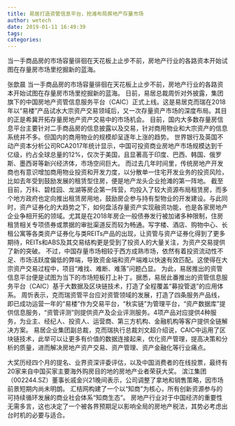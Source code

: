 ```yaml
---
title: 易居打造资管信息平台，抢滩布局房地产存量市场
author: wetech
date: 2019-01-11 16:49:39
tags: 
categories: 
---
```

当一手商品房的市场容量徘徊在天花板上止步不前，房地产行业的各路资本开始试图在存量房市场里挖掘新的蓝海。
<!-- more -->
张歆晨
当一手商品房的市场容量徘徊在天花板上止步不前，房地产行业的各路资本开始试图在存量房市场里挖掘新的蓝海。
日前，易居总裁周忻对外披露，集团旗下的中国房地产资管信息服务平台（CAIC）正式上线。这是易居克而瑞在2018年以“易楼”产品试水大宗资产交易领域后，又一次存量资产市场的深度布局。其目的正是希冀开拓存量房地产资产交易中的市场机会。
目前，国内大多数存量房信息平台主要针对二手商品房的信息披露以及交易，针对商用物业和大宗资产的信息系统并不多。但国内的商用物业的规模却呈逐年上涨的趋势。
世界银行及英国不动产资本分析公司RCA2017年统计显示，中国可投资商业房地产市场规模达到千亿级，约占全球总量的12%，仅次于美国，且显著高于印度、巴西、韩国、俄罗斯、墨西哥等新兴经济体，市场空间巨大。
而过去几年时间里，传统房地产开发商也有意识增加商用物业投资和开发力度，以分散单一住宅开发业务的投资风险，比如去年受到鼓励发展的租赁型住房，便是地产龙头企业抢滩的第一阵地。
截至目前，万科、碧桂园、龙湖等房企第一阵营，均投入了较大资源布局租赁房，而多个地方政府也定向推出租赁房用地，鼓励房企参与持有型物业的开发建设。与此同时，资产证券化的大趋势之下，如何盘活存量资产实现融资功能，也是各家房地产企业争相开拓的领域。尤其是在2018年房企一般债券发行被加诸多种限制，住房租赁相关专项债券或票据的审批渠道反而较为畅通。写字楼、酒店、购物中心、长租公寓等各类资产证券化与类REITs产品的出现，让资管与资产证券化得到了更多期待，REITs和ABS及其交易结构更是受到了投资人的大量关注，为资产交易提供了新的突破。
不过，中国存量市场相较于西方成熟市场，依然有着投资流动性不足、市场活跃度偏低的弊端，导致资金端和资产端难以快速有效匹配。这使得在大宗资产交易过程中，项目“难找、难断、难落”问题凸显。
为此，易居推出的资管信息平台便是试图为当下的市场短板打上补丁。据悉，易居此番推出的资管信息服务平台（CAIC）基于大数据及区块链技术，打造了全程覆盖“募投管退”的应用体系。
周忻表示，克而瑞资管平台应对资管领域的发展，打造了四条服务产品线，即已成功运营一年的“易楼”作为交易平台，“秋实链”为管理平台，“资产数据库”提供信息服务，“资管评测”则提供资产及企业评测服务。4项产品对应提供4种服务，为业主、经纪人、投资人、运营商、第三方机构、金融机构等客户提供全链解决方案。
易居企业集团副总裁，克而瑞执行总裁刘文超介绍说，CAIC中运用了区块链技术，此举可以让更多有价值的数据连接起来，优化资产管理，提高决策和分析的质量，进而解决房地产资产交易、资产管理、资产金融化等行业痛点。
 
 
大奖历经四个月的提名、业界资深评委评估，以及中国消费者的在线投票，最终有20家来自中国买家主要海外购房目的地的房地产业者荣获大奖。
滨江集团（002244.SZ）董事长戚金兴21晚间表示，公司调整了拿地和销售策略，因市场前景短期内尚未明朗。
汇桔网构建了一个以“知商”为核心，所有创新资源参与的可持续循环发展的商业社会体系“知商生态”。
房地产行业对于中国经济的重要性无需多言，这也决定了一个被各界预期足以影响全局的房地产税法，其势必考虑出台时机的必要与适合。

